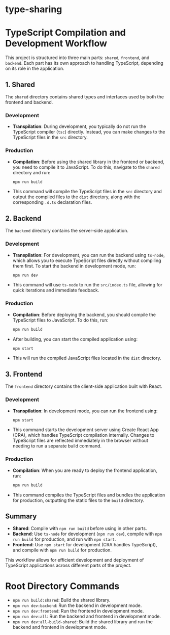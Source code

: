 # type-sharing

# TypeScript Compilation and Development Workflow

This project is structured into three main parts: `shared`, `frontend`, and `backend`. Each part has its own approach to handling TypeScript, depending on its role in the application.

## 1. Shared

The `shared` directory contains shared types and interfaces used by both the frontend and backend.

### Development
- **Transpilation**: During development, you typically do not run the TypeScript compiler (`tsc`) directly. Instead, you can make changes to the TypeScript files in the `src` directory.
  
### Production
- **Compilation**: Before using the shared library in the frontend or backend, you need to compile it to JavaScript. To do this, navigate to the `shared` directory and run:
  ```bash
  npm run build
  ```
- This command will compile the TypeScript files in the `src` directory and output the compiled files to the `dist` directory, along with the corresponding `.d.ts` declaration files.

## 2. Backend

The `backend` directory contains the server-side application.

### Development
- **Transpilation**: For development, you can run the backend using `ts-node`, which allows you to execute TypeScript files directly without compiling them first. To start the backend in development mode, run:
  ```bash
  npm run dev
  ```
- This command will use `ts-node` to run the `src/index.ts` file, allowing for quick iterations and immediate feedback.

### Production
- **Compilation**: Before deploying the backend, you should compile the TypeScript files to JavaScript. To do this, run:
  ```bash
  npm run build
  ```
- After building, you can start the compiled application using:
  ```bash
  npm start
  ```
- This will run the compiled JavaScript files located in the `dist` directory.

## 3. Frontend

The `frontend` directory contains the client-side application built with React.

### Development
- **Transpilation**: In development mode, you can run the frontend using:
  ```bash
  npm start
  ```
- This command starts the development server using Create React App (CRA), which handles TypeScript compilation internally. Changes to TypeScript files are reflected immediately in the browser without needing to run a separate build command.

### Production
- **Compilation**: When you are ready to deploy the frontend application, run:
  ```bash
  npm run build
  ```
- This command compiles the TypeScript files and bundles the application for production, outputting the static files to the `build` directory.

## Summary

- **Shared**: Compile with `npm run build` before using in other parts.
- **Backend**: Use `ts-node` for development (`npm run dev`), compile with `npm run build` for production, and run with `npm start`.
- **Frontend**: Use `npm start` for development (CRA handles TypeScript), and compile with `npm run build` for production.

This workflow allows for efficient development and deployment of TypeScript applications across different parts of the project.

# Root Directory Commands

- `npm run build:shared`: Build the shared library.
- `npm run dev:backend`: Run the backend in development mode.
- `npm run dev:frontend`: Run the frontend in development mode.
- `npm run dev:all`: Run the backend and frontend in development mode.
- `npm run dev:all-build-shared`: Build the shared library and run the backend and frontend in development mode.
